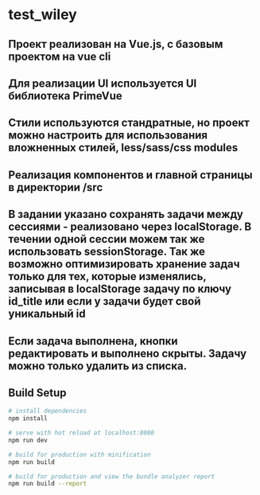 # test_wiley

## Проект реализован на Vue.js, с базовым проектом на vue cli
## Для реализации UI используется UI библиотека PrimeVue
## Стили используются стандратные, но проект можно настроить для использования вложненных стилей, less/sass/css modules
## Реализация компонентов и главной страницы в директории /src
## В задании указано сохранять задачи между сессиями - реализовано через localStorage. В течении одной сессии можем так же использовать sessionStorage. Так же возможно оптимизировать хранение задач только для тех, которые изменялись, записывая в localStorage задачу по ключу id_title или если у задачи будет свой уникальный id
## Если задача выполнена, кнопки редактировать и выполнено скрыты. Задачу можно только удалить из списка.

## Build Setup

``` bash
# install dependencies
npm install

# serve with hot reload at localhost:8080
npm run dev

# build for production with minification
npm run build

# build for production and view the bundle analyzer report
npm run build --report
```
